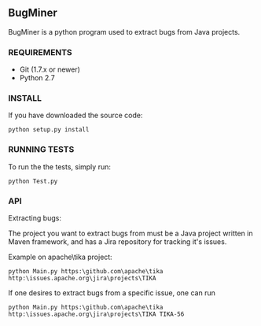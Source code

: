 ## BugMiner

BugMiner is a python program used to extract bugs from Java projects.


### REQUIREMENTS

* Git (1.7.x or newer)
* Python 2.7

### INSTALL

If you have downloaded the source code:

    python setup.py install


### RUNNING TESTS

To run the the tests, simply run:

    python Test.py


### API

Extracting bugs:

The project you want to extract bugs from must be a Java project written in Maven framework, and has a Jira repository for tracking it's issues.

Example on apache\tika project:

    python Main.py https:\github.com\apache\tika http:\issues.apache.org\jira\projects\TIKA

If one desires to extract bugs from a specific issue, one can run

    python Main.py https:\github.com\apache\tika http:\issues.apache.org\jira\projects\TIKA TIKA-56

